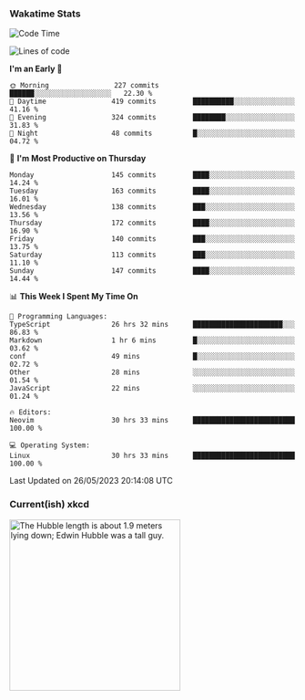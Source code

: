 ### Wakatime Stats
<!--START_SECTION:waka-->
![Code Time](http://img.shields.io/badge/Code%20Time-1%2C716%20hrs%2052%20mins-blue)

![Lines of code](https://img.shields.io/badge/From%20Hello%20World%20I%27ve%20Written-658.1%20thousand%20lines%20of%20code-blue)

**I'm an Early 🐤** 

```text
🌞 Morning                227 commits         ██████░░░░░░░░░░░░░░░░░░░   22.30 % 
🌆 Daytime                419 commits         ██████████░░░░░░░░░░░░░░░   41.16 % 
🌃 Evening                324 commits         ████████░░░░░░░░░░░░░░░░░   31.83 % 
🌙 Night                  48 commits          █░░░░░░░░░░░░░░░░░░░░░░░░   04.72 % 
```
📅 **I'm Most Productive on Thursday** 

```text
Monday                   145 commits         ████░░░░░░░░░░░░░░░░░░░░░   14.24 % 
Tuesday                  163 commits         ████░░░░░░░░░░░░░░░░░░░░░   16.01 % 
Wednesday                138 commits         ███░░░░░░░░░░░░░░░░░░░░░░   13.56 % 
Thursday                 172 commits         ████░░░░░░░░░░░░░░░░░░░░░   16.90 % 
Friday                   140 commits         ███░░░░░░░░░░░░░░░░░░░░░░   13.75 % 
Saturday                 113 commits         ███░░░░░░░░░░░░░░░░░░░░░░   11.10 % 
Sunday                   147 commits         ████░░░░░░░░░░░░░░░░░░░░░   14.44 % 
```


📊 **This Week I Spent My Time On** 

```text
💬 Programming Languages: 
TypeScript               26 hrs 32 mins      ██████████████████████░░░   86.83 % 
Markdown                 1 hr 6 mins         █░░░░░░░░░░░░░░░░░░░░░░░░   03.62 % 
conf                     49 mins             █░░░░░░░░░░░░░░░░░░░░░░░░   02.72 % 
Other                    28 mins             ░░░░░░░░░░░░░░░░░░░░░░░░░   01.54 % 
JavaScript               22 mins             ░░░░░░░░░░░░░░░░░░░░░░░░░   01.24 % 

🔥 Editors: 
Neovim                   30 hrs 33 mins      █████████████████████████   100.00 % 

💻 Operating System: 
Linux                    30 hrs 33 mins      █████████████████████████   100.00 % 
```


 Last Updated on 26/05/2023 20:14:08 UTC
<!--END_SECTION:waka-->

### Current(ish) xkcd
<a id="xkcd-a" title="The Hubble length is about 1.9 meters lying down; Edwin Hubble was a tall guy." href="https://www.xkcd.com" target="_blank">
        <img align="center" id="xkcd-img" src="https://imgs.xkcd.com/comics/physical_quantities.png" alt="The Hubble length is about 1.9 meters lying down; Edwin Hubble was a tall guy." height=300 />
</a>

